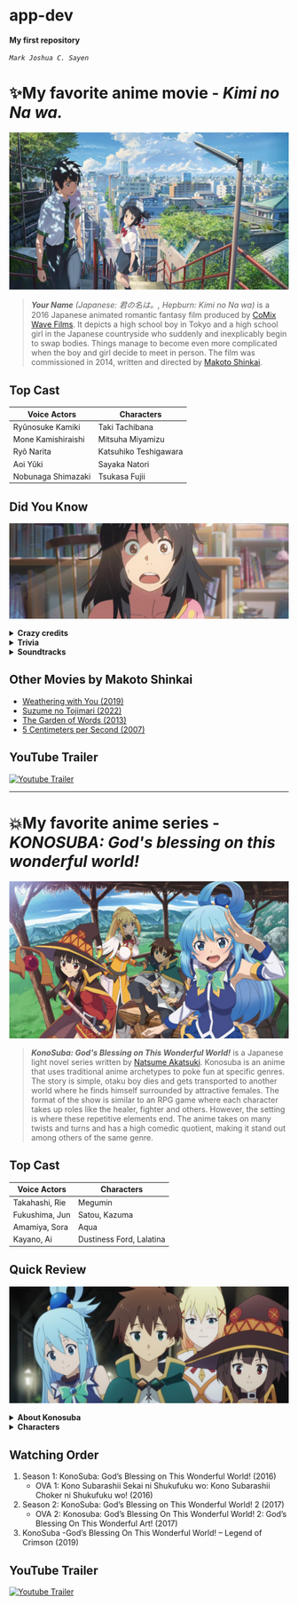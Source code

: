 # app-dev

**My first repository**

*`Mark Joshua C. Sayen`*

# :sparkles:My favorite anime movie - *Kimi no Na wa.*

![this is an image](kiminonawa.jpg "animemoviepic")

> ***Your Name** (Japanese: 君の名は。, Hepburn: Kimi no Na wa)* is a 2016 Japanese animated romantic fantasy film produced by [CoMix Wave Films](https://en.wikipedia.org/wiki/CoMix_Wave_Films). It depicts a high school boy in Tokyo and a high school girl in the Japanese countryside who suddenly and inexplicably begin to swap bodies. Things manage to become even more complicated when the boy and girl decide to meet in person. The film was commissioned in 2014, written and directed by [Makoto Shinkai](https://en.wikipedia.org/wiki/Makoto_Shinkai).

## **Top Cast**
| Voice Actors | Characters|
| ----------- | ----------- |
|Ryûnosuke Kamiki   | Taki Tachibana |
|Mone Kamishiraishi  | Mitsuha Miyamizu |
|Ryô Narita | Katsuhiko Teshigawara|
|Aoi Yûki |Sayaka Natori |
|Nobunaga Shimazaki | Tsukasa Fujii|

## **Did You Know**
![this is an image](mitsu.png "animemoviepic")
 <details>
  <summary><b>Crazy credits</b></summary>
  <p>
               At the end of the film, as both the lead characters simultaneously says "Your name...", the title of the film appears.
  </p>
</details>

  <details>
  <summary><b>Trivia</b></summary>
  <p>
                  The red braided cord that Mitsuha wears represents the invisible red string of fate that is said to connect someone
       to their fated person, according to Japanese tradition.
  </p>
</details>

  <details>
  <summary><b>Soundtracks</b></summary>
  <p>
Yumetourou (Dream Lanturn)

Music and Lyrics by Youjirou Noda

Arranged and Performed by Radwimps
  </p>
</details>
 

 
 
## **Other Movies by Makoto Shinkai**

* [Weathering with You (2019)](https://www.imdb.com/title/tt9426210/?ref_=fn_al_tt_1)
* [Suzume no Tojimari (2022)](https://www.imdb.com/title/tt16428256/?ref_=nv_sr_srsg_0)
* [The Garden of Words (2013)](https://www.imdb.com/title/tt2591814/?ref_=nv_sr_srsg_0)
* [5 Centimeters per Second (2007)](https://www.imdb.com/title/tt0983213/?ref_=fn_al_tt_1)

## **YouTube Trailer**
<p> <!--align="center"-->
  <a href="https://youtu.be/xU47nhruN-Q"><img width="32px" alt="Youtube Trailer" title="Youtube Trailer" src="https://i.imgur.com/qiXu7b2.png"/></a>
  &#8287;&#8287;&#8287;&#8287;&#8287;
</p>

---

# :boom:My favorite anime series - *KONOSUBA: God's blessing on this wonderful world!*

![this is konosuba image](konosubs.jpg "animeseriespic")

> ***KonoSuba: God's Blessing on This Wonderful World!*** is a Japanese light novel series written by [Natsume Akatsuki](https://en.wikipedia.org/wiki/Natsume_Akatsuki). Konosuba is an anime that uses traditional anime archetypes to poke fun at specific genres. The story is simple, otaku boy dies and gets transported to another world where he finds himself surrounded by attractive females. The format of the show is similar to an RPG game where each character takes up roles like the healer, fighter and others. However, the setting is where these repetitive elements end. The anime takes on many twists and turns and has a high comedic quotient, making it stand out among others of the same genre.

## **Top Cast**
| Voice Actors | Characters|
| ----------- | ----------- |
|Takahashi, Rie   | Megumin |
|Fukushima, Jun  | Satou, Kazuma|
|Amamiya, Sora| Aqua|
|Kayano, Ai |Dustiness Ford, Lalatina|

## **Quick Review**
![this is konosuba image](konosuba1.png "animeseriespic")
 <details>
  <summary><b>About Konosuba</b></summary>
  <p>
           Konosuba is a light novel series written by Natsume Akatsuki and illustrated by Kurone Mishima. Currently, there are a total of 16 volumes of the light novel series, and 17th is to be believed to be the last one, 5 of them have been adapted in the form of anime.
  </p>
</details>

  <details>
  <summary><b>Characters</b></summary>
  <p>
          The characters are what make Konosuba really special. None of the characters is extremely powerful or overpowered. Even as a group, they have many limitations and are not the greatest. They have flaws that hold them back, and sometimes, arrogance gets the better of them. Despite the flaws, they eventually accept each other and drive the show towards a satisfying ending.
  </p>
</details>
 
## **Watching Order**

1. Season 1: KonoSuba: God’s Blessing on This Wonderful World! (2016)
   * OVA 1: Kono Subarashii Sekai ni Shukufuku wo: Kono Subarashii Choker ni Shukufuku wo! (2016)
2. Season 2: KonoSuba: God’s Blessing on This Wonderful World! 2 (2017)
   * OVA 2: Konosuba: God’s Blessing On This Wonderful World! 2: God’s Blessing On This Wonderful Art! (2017)
3. KonoSuba -God’s Blessing On This Wonderful World! – Legend of Crimson (2019)

## **YouTube Trailer**
<p> <!--align="center"-->
  <a href="https://youtu.be/h4dX58X6ln4"><img width="32px" alt="Youtube Trailer" title="Youtube Trailer" src="https://i.imgur.com/qiXu7b2.png"/></a>
  &#8287;&#8287;&#8287;&#8287;&#8287;
</p>
